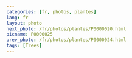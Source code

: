 ```yaml
---
categories: [fr, photos, plantes]
lang: fr
layout: photo
next_photo: /fr/photos/plantes/P0000020.html
picname: P0000025
prev_photo: /fr/photos/plantes/P0000024.html
tags: [Trees]
---
```

